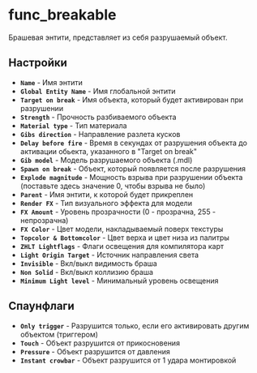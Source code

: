 ﻿# func_breakable

Брашевая энтити, представляет из себя разрушаемый объект.

## Настройки

- **`Name`** - Имя энтити
- **`Global Entity Name`** - Имя глобальной энтити
- **`Target on break`** - Имя объекта, который будет активирован при разрушении
- **`Strength`** - Прочность разбиваемого объекта
- **`Material type`** - Тип материала
- **`Gibs direction`** - Направление разлета кусков
- **`Delay before fire`** - Время в секундах от разрушения объекта до активации обьекта, указанного в "Target on break"
- **`Gib model`** - Модель разрушаемого объекта (.mdl)
- **`Spawn on break`** - Объект, который появляется после разрушения
- **`Explode magnitude`** - Мощность взрыва при разрушении объекта (поставьте здесь значение 0, чтобы взрыва не было)
- **`Parent`** - Имя энтити, к которой будет прикреплен
- **`Render FX`** - Тип визуального эффекта для модели
- **`FX Amount`** - Уровень прозрачности (0 - прозрачна, 255 - непрозрачна)
- **`FX Color`** - Цвет модели, накладываемый поверх текстуры
- **`Topcolor & Bottomcolor`** - Цвет верха и цвет низа из палитры
- **`ZHLT Lightflags`** - Флаги освещения для компилятора карт
- **`Light Origin Target`** - Источник направления света
- **`Invisible`** - Вкл/выкл видимость браша
- **`Non Solid`** - Вкл/выкл коллизию браша
- **`Minimum Light level`** - Минимальный уровень освещения

## Спаунфлаги

- **`Only trigger`** - Разрушится только, если его активировать другим объектом (триггером)
- **`Touch`** - Объект разрушится от прикосновения
- **`Pressure`** - Объект разрушится от давления
- **`Instant crowbar`** - Объект разрушится от 1 удара монтировкой
